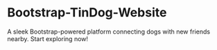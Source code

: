 # Bootstrap-TinDog-Website
 A sleek Bootstrap-powered platform connecting dogs with new friends nearby. Start exploring now!
